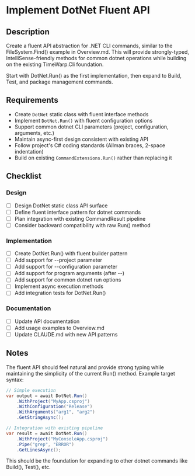 # Implement DotNet Fluent API

## Description

Create a fluent API abstraction for .NET CLI commands, similar to the FileSystem.Find() example in Overview.md. This will provide strongly-typed, IntelliSense-friendly methods for common dotnet operations while building on the existing TimeWarp.Cli foundation.

Start with DotNet.Run() as the first implementation, then expand to Build, Test, and package management commands.

## Requirements

- Create `DotNet` static class with fluent interface methods
- Implement `DotNet.Run()` with fluent configuration options
- Support common dotnet CLI parameters (project, configuration, arguments, etc.)
- Maintain async-first design consistent with existing API
- Follow project's C# coding standards (Allman braces, 2-space indentation)
- Build on existing `CommandExtensions.Run()` rather than replacing it

## Checklist

### Design
- [ ] Design DotNet static class API surface
- [ ] Define fluent interface pattern for dotnet commands
- [ ] Plan integration with existing CommandResult pipeline
- [ ] Consider backward compatibility with raw Run() method

### Implementation
- [ ] Create DotNet.Run() with fluent builder pattern
- [ ] Add support for --project parameter
- [ ] Add support for --configuration parameter  
- [ ] Add support for program arguments (after --)
- [ ] Add support for common dotnet run options
- [ ] Implement async execution methods
- [ ] Add integration tests for DotNet.Run()

### Documentation
- [ ] Update API documentation
- [ ] Add usage examples to Overview.md
- [ ] Update CLAUDE.md with new API patterns

## Notes

The fluent API should feel natural and provide strong typing while maintaining the simplicity of the current Run() method. Example target syntax:

```csharp
// Simple execution
var output = await DotNet.Run()
    .WithProject("MyApp.csproj")
    .WithConfiguration("Release")
    .WithArguments("arg1", "arg2")
    .GetStringAsync();

// Integration with existing pipeline
var result = await DotNet.Run()
    .WithProject("MyConsoleApp.csproj")
    .Pipe("grep", "ERROR")
    .GetLinesAsync();
```

This should be the foundation for expanding to other dotnet commands like Build(), Test(), etc.